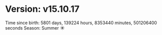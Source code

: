 # Version: v15.10.17
Time since birth: 5801 days, 139224 hours, 8353440 minutes, 501206400 seconds
Season: Summer ☀️

